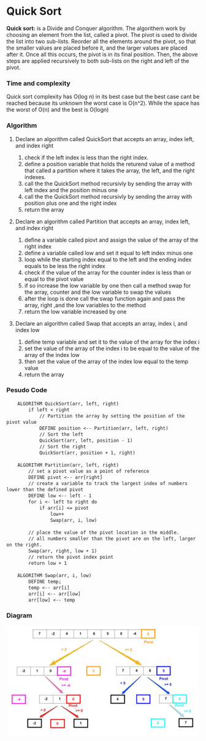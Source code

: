 # Quick Sort

**Quick sort:** is a Divide and Conquer algorithm.
The algorithem work by choosing an element from the list, called a pivot. The pivot is used to divide the list into two sub-lists. Reorder all the elements around the pivot, so that the smaller values are placed before it, and the larger values are placed after it. Once all this occurs, the pivot is in its final position. Then, the above steps are applied recursively to both sub-lists on the right and left of the pivot.

### Time and complexity

Quick sort complexity has O(log n) in its best case but the best case cant be reached because its unknown the worst case is O(n^2). While the space has the worst of O(n) and the best is O(logn)

### Algorithm

1. Declare an algorithm called QuickSort that accepts an array, index left, and index right

   1. check if the left index is less than the right index.
   2. define a position variable that holds the returend value of a method that called a partition where it takes the array, the left, and the right indexes.
   3. call the the QuickSort method recursivly by sending the array with left index and the position minus one
   4. call the the QuickSort method recursivly by sending the array with position plus one and the right index
   5. return the array

2. Declare an algorithm called Partition that accepts an array, index left, and index right

   1. define a variable called piovt and assign the value of the array of the right index
   2. define a variable called low and set it equal to left index minus one
   3. loop while the starting index equal to the left and the ending index equals to be less the right index
   4. check if the value of the array for the counter index is less than or equal to the pivot value
   5. if so increase the low variable by one then call a method swap for the array, counter and the low variable to swap the values
   6. after the loop is done call the swap function again and pass the array, right ,and the low variables to the method
   7. return the low variable increased by one

3. Declare an algorithm called Swap that accepts an array, index i, and index low

   1. define temp variable and set it to the value of the array for the index i
   2. set the value of the array of the index i to be equal to the value of the array of the index low
   3. then set the value of the array of the index low equal to the temp value
   4. return the array

### Pesudo Code

        ALGORITHM QuickSort(arr, left, right)
            if left < right
                // Partition the array by setting the position of the pivot value
                DEFINE position <-- Partition(arr, left, right)
                // Sort the left
                QuickSort(arr, left, position - 1)
                // Sort the right
                QuickSort(arr, position + 1, right)

        ALGORITHM Partition(arr, left, right)
            // set a pivot value as a point of reference
            DEFINE pivot <-- arr[right]
            // create a variable to track the largest index of numbers lower than the defined pivot
            DEFINE low <-- left - 1
            for i <- left to right do
                if arr[i] <= pivot
                    low++
                    Swap(arr, i, low)

            // place the value of the pivot location in the middle.
            // all numbers smaller than the pivot are on the left, larger on the right.
            Swap(arr, right, low + 1)
            // return the pivot index point
            return low + 1

        ALGORITHM Swap(arr, i, low)
            DEFINE temp;
            temp <-- arr[i]
            arr[i] <-- arr[low]
            arr[low] <-- temp


### Diagram

![quick-sort](https://github.com/anassawalha95/data-structures-and-algorithms/blob/main/assests/quick-sort.jpg)
